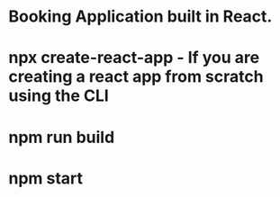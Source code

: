 # Booking Application built in React.

# npx create-react-app - If you are creating a react app from scratch using the CLI

# npm run build

# npm start